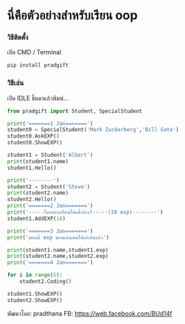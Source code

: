 # นี่คือตัวอย่างสำหรับเรียน oop

### วิธีติดตั้ง

เปิด CMD / Terminal

```python
pip install pradgift
```

### วิธีเล่น

เปิด IDLE ขึ้นมาแล้วพิมพ์...

```python
from pradgift import Student, SpecialStudent

print('=======1 Jan=======')
student0 = SpecialStudent('Mark Zuckerberg','Bill Gate')
student0.AskEXP()
student0.ShowEXP()

student1 = Student('Albert')
print(student1.name)
student1.Hello()

print('--------')
student2 = Student('Steve')
print(student2.name)
student2.Hello()
print('=======2 Jan=======')
print('-----ใครอยากเรียนโค้ดดิ้งบ้าง?-----(10 exp)--------')
student1.AddEXP(10)

print('=======3 Jan=======')
print('ตอนนี้ exp ของแต่ละคนได้เท่ากันแล้ว')

print(student1.name,student1.exp)
print(student2.name,student2.exp)
print('=======4 Jan=======')

for i in range(5):
	student2.Coding()

student1.ShowEXP()
student2.ShowEXP()
```


พัฒนาโดย: pradthana
FB: https://web.facebook.com/BUd14f

